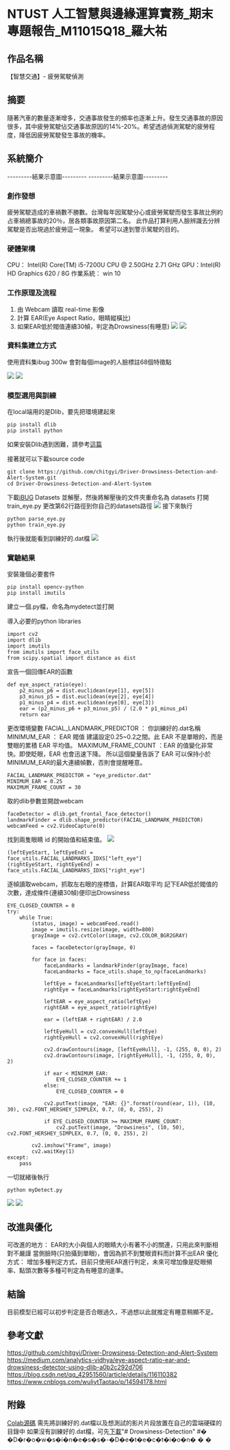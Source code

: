 # NTUST 人工智慧與邊緣運算實務_期末專題報告_M11015Q18_羅大祐
## 作品名稱 
【智慧交通】- 疲勞駕駛偵測
## 摘要
隨著汽車的數量逐漸增多，交通事故發生的頻率也逐漸上升。發生交通事故的原因很多，其中疲勞駕駛佔交通事故原因的14%-20%。希望透過偵測駕駛的疲勞程度，降低因疲勞駕駛發生事故的機率。

## 系統簡介
---------結果示意圖---------
---------結果示意圖---------
### 創作發想
疲勞駕駛造成的車禍數不勝數。台灣每年因駕駛分心或疲勞駕駛而發生事故比例約占車禍總事故的20％，居各類事故原因第二名。
此作品打算利用人臉辨識去分辨駕駛是否出現過於疲勞這一現象。
希望可以達到警示駕駛的目的。
### 硬體架構
CPU： Intel(R) Core(TM) i5-7200U CPU @ 2.50GHz   2.71 GHz
GPU：Intel(R) HD Graphics 620 / 8G
作業系統： win 10  

### 工作原理及流程
1. 由 Webcam 讀取 real-time 影像
2. 計算 EAR(Eye Aspect Ratio，眼睛縱橫比)
3. 如果EAR低於閥值連續30幀，判定為Drowsiness(有睡意)
![](https://i.imgur.com/25GsNyt.png)
![](https://i.imgur.com/RrS9cXq.png)


### 資料集建立方式
使用資料集ibug 300w
會對每個image的人臉標註68個特徵點

![](https://i.imgur.com/qUCASWD.png)
![](https://i.imgur.com/H0jOHYz.png)

### 模型選用與訓練
在local端用的是Dlib，要先把環境建起來
```
pip install dlib
pip install python

```
如果安裝Dlib遇到困難，請參考[這篇](https://blog.csdn.net/qq_42951560/article/details/116110382)

接著就可以下載source code
```
git clone https://github.com/chitgyi/Driver-Drowsiness-Detection-and-Alert-System.git
cd Driver-Drowsiness-Detection-and-Alert-System
```
下載[iBUG](http://dlib.net/files/data/ibug_300W_large_face_landmark_dataset.tar.gz) Datasets 並解壓，然後將解壓後的文件夾重命名為 datasets
打開train_eye.py
更改第62行路徑到你自己的datasets路徑
![](https://i.imgur.com/xiH81xf.png)
接下來執行
```
python parse_eye.py
python train_eye.py
```
執行後就能看到訓練好的.dat檔
![](https://i.imgur.com/nW44Xpd.png)

### 實驗結果
安裝幾個必要套件
```
pip install opencv-python
pip install imutils
```
建立一個.py檔，命名為mydetect並打開

導入必要的python libraries
```
import cv2
import dlib
import imutils
from imutils import face_utils
from scipy.spatial import distance as dist
```
宣告一個回傳EAR的函數
```
def eye_aspect_ratio(eye):
    p2_minus_p6 = dist.euclidean(eye[1], eye[5])
    p3_minus_p5 = dist.euclidean(eye[2], eye[4])
    p1_minus_p4 = dist.euclidean(eye[0], eye[3])
    ear = (p2_minus_p6 + p3_minus_p5) / (2.0 * p1_minus_p4)
    return ear
```
更改環境變數
FACIAL_LANDMARK_PREDICTOR ： 你訓練好的.dat名稱
MINIMUM_EAR ： EAR 閥值 建議設定0.25~0.2之間。此 EAR 不是單眼的，而是雙眼的累積 EAR 平均值。
MAXIMUM_FRAME_COUNT ：EAR 的值變化非常快。即使眨眼，EAR 也會迅速下降。 所以這個變量告訴了 EAR 可以保持小於MINIMUM_EAR的最大連續幀數，否則會提醒睡意。
```
FACIAL_LANDMARK_PREDICTOR = "eye_predictor.dat"  
MINIMUM_EAR = 0.25
MAXIMUM_FRAME_COUNT = 30
```

取的dlib參數並開啟webcam
```
faceDetector = dlib.get_frontal_face_detector()
landmarkFinder = dlib.shape_predictor(FACIAL_LANDMARK_PREDICTOR)
webcamFeed = cv2.VideoCapture(0)
```
找到兩隻眼睛 id 的開始值和結束值。
![](https://i.imgur.com/H6MvV6n.png)

```
(leftEyeStart, leftEyeEnd) = face_utils.FACIAL_LANDMARKS_IDXS["left_eye"]
(rightEyeStart, rightEyeEnd) = face_utils.FACIAL_LANDMARKS_IDXS["right_eye"]
```

逐幀讀取webcam，抓取左右眼的座標值，計算EAR取平均
記下EAR低於閥值的次數，達成條件(連續30幀)便印出Drowsiness
```
EYE_CLOSED_COUNTER = 0
try:
    while True:
        (status, image) = webcamFeed.read()
        image = imutils.resize(image, width=800)
        grayImage = cv2.cvtColor(image, cv2.COLOR_BGR2GRAY)

        faces = faceDetector(grayImage, 0)

        for face in faces:
            faceLandmarks = landmarkFinder(grayImage, face)
            faceLandmarks = face_utils.shape_to_np(faceLandmarks)

            leftEye = faceLandmarks[leftEyeStart:leftEyeEnd]
            rightEye = faceLandmarks[rightEyeStart:rightEyeEnd]

            leftEAR = eye_aspect_ratio(leftEye)
            rightEAR = eye_aspect_ratio(rightEye)

            ear = (leftEAR + rightEAR) / 2.0

            leftEyeHull = cv2.convexHull(leftEye)
            rightEyeHull = cv2.convexHull(rightEye)

            cv2.drawContours(image, [leftEyeHull], -1, (255, 0, 0), 2)
            cv2.drawContours(image, [rightEyeHull], -1, (255, 0, 0), 2)

            if ear < MINIMUM_EAR:
                EYE_CLOSED_COUNTER += 1
            else:
                EYE_CLOSED_COUNTER = 0

            cv2.putText(image, "EAR: {}".format(round(ear, 1)), (10, 30), cv2.FONT_HERSHEY_SIMPLEX, 0.7, (0, 0, 255), 2)

            if EYE_CLOSED_COUNTER >= MAXIMUM_FRAME_COUNT:
                cv2.putText(image, "Drowsiness", (10, 50), cv2.FONT_HERSHEY_SIMPLEX, 0.7, (0, 0, 255), 2)

        cv2.imshow("Frame", image)
        cv2.waitKey(1)
except:
    pass
```    
一切就緒後執行
```
python myDetect.py
```
![](https://i.imgur.com/B0NvTP0.jpg)
![](https://i.imgur.com/K12Tpz7.jpg)



## 改進與優化
可改進的地方：
EAR的大小與個人的眼睛大小有著不小的關連，只用此來判斷相對不嚴謹
當側臉時(只拍攝到單眼)，會因為抓不到雙眼資料而計算不出EAR
優化方式：
增加多種判定方式，目前只使用EAR進行判定，未來可增加像是眨眼頻率、點頭次數等多種可判定為有睡意的邊準。


## 結論
目前模型已經可以初步判定是否合眼過久，不過想以此就推定有睡意稍顯不足。
## 參考文獻
https://github.com/chitgyi/Driver-Drowsiness-Detection-and-Alert-System
https://medium.com/analytics-vidhya/eye-aspect-ratio-ear-and-drowsiness-detector-using-dlib-a0b2c292d706
https://blog.csdn.net/qq_42951560/article/details/116110382
https://www.cnblogs.com/wuliytTaotao/p/14594178.html
## 附錄
[Colab源碼](https://colab.research.google.com/drive/1OGqMMGwmd07cFM6aFz57qQiX9Iv33pso)
需先將訓練好的.dat檔以及想測試的影片片段放置在自己的雲端硬碟的目錄中
如果沒有訓練好的.dat檔，可先[下載](https://github.com/davisking/dlib-models/blob/master/shape_predictor_68_face_landmarks.dat.bz2)"# Drowsiness-Detection" 
#� �D�r�o�w�s�i�n�e�s�s�-�D�e�t�e�c�t�i�o�n�
�
�
